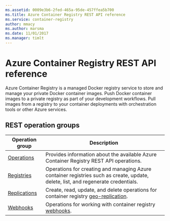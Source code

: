 ```yaml
---
ms.assetid: 0009e3b6-2fed-465a-95de-457ffea5b700
ms.title: Azure Container Registry REST API reference
ms.service: container-registry
author: mmacy
ms.author: marsma
ms.date: 11/01/2017
ms.manager: timlt
---
```


# Azure Container Registry REST API reference

Azure Container Registry is a managed Docker registry service to store and manage your private Docker container images. Push Docker container images to a private registry as part of your development workflows. Pull images from a registry to your container deployments with orchestration tools or other Azure services.

## REST operation groups

| Operation group | Description |
|-----------------|-------------|
| [Operations](~/docs-ref-autogen/containerregistry/operations.json) | Provides information about the available Azure Container Registry REST API operations. |
| [Registries](~/docs-ref-autogen/containerregistry/registries.json) | Operations for creating and managing Azure container registries such as create, update, delete, list, and regenerate credentials. |
| [Replications](~/docs-ref-autogen/containerregistry/replications.json) | Create, read, update, and delete operations for container registry [geo-replication](/azure/container-registry/container-registry-geo-replication). |
| [Webhooks](~/docs-ref-autogen/containerregistry/webhooks.json) | Operations for working with container registry [webhooks](/azure/container-registry/container-registry-webhook). |